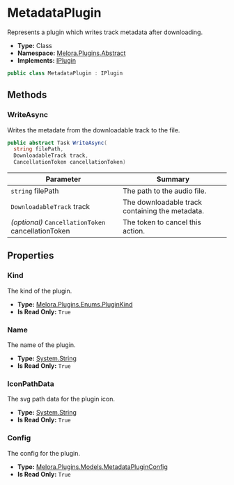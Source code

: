 ﻿# MetadataPlugin
Represents a plugin which writes track metadata after downloading\.
- **Type:** Class
- **Namespace:** [Melora.Plugins.Abstract](/Melora/plugin-api-reference/Melora.Plugins/Abstract/)
- **Implements:**  [IPlugin](/Melora/plugin-api-reference/Melora.Plugins/Abstract/IPlugin.html)
```cs
public class MetadataPlugin : IPlugin
```




## Methods

### WriteAsync
Writes the metadate from the downloadable track to the file\.
```cs
public abstract Task WriteAsync(
  string filePath, 
  DownloadableTrack track, 
  CancellationToken cancellationToken)
```
| Parameter | Summary |
| --------- | ------- |
| `string` filePath | The path to the audio file. |
| `DownloadableTrack` track | The downloadable track containing the metadata. |
| *(optional)* `CancellationToken` cancellationToken | The token to cancel this action. |



## Properties

### Kind
The kind of the plugin\.
- **Type:** [Melora.Plugins.Enums.PluginKind](/Melora/plugin-api-reference/Melora.Plugins/Enums/PluginKind.html)
- **Is Read Only:** `True`

### Name
The name of the plugin\.
- **Type:** [System.String](https://learn.microsoft.com/dotnet/api/system.string)
- **Is Read Only:** `True`

### IconPathData
The svg path data for the plugin icon\.
- **Type:** [System.String](https://learn.microsoft.com/dotnet/api/system.string)
- **Is Read Only:** `True`

### Config
The config for the plugin\.
- **Type:** [Melora.Plugins.Models.MetadataPluginConfig](/Melora/plugin-api-reference/Melora.Plugins/Models/MetadataPluginConfig.html)
- **Is Read Only:** `True`
